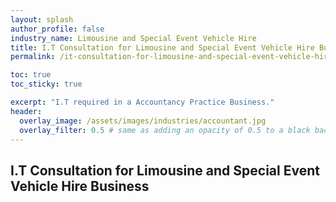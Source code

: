 ```yaml
---
layout: splash 
author_profile: false 
industry_name: Limousine and Special Event Vehicle Hire
title: I.T Consultation for Limousine and Special Event Vehicle Hire Business
permalink: /it-consultation-for-limousine-and-special-event-vehicle-hire-business

toc: true
toc_sticky: true

excerpt: "I.T required in a Accountancy Practice Business."
header:
  overlay_image: /assets/images/industries/accountant.jpg
  overlay_filter: 0.5 # same as adding an opacity of 0.5 to a black background
---
```


## I.T Consultation for Limousine and Special Event Vehicle Hire Business